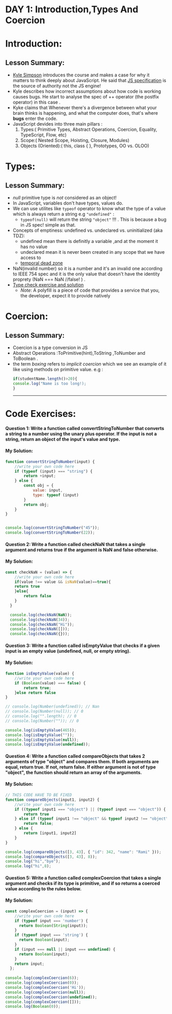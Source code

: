 # DAY 1: Introduction,Types And Coercion
# Introduction:
## Lesson Summary:
* [Kyle Simpson](https://github.com/getify) introduces the course and makes a case for why it matters to think deeply about JavaScript. He said that [JS specification](https://262.ecma-international.org/9.0/#Title) is the source of authority not the JS engine!
* Kyle describes how incorrect assumptions about how code is working causes bugs. He start to analyse the spec of ++ operator (the postfix operator) in this case .
* Kyke claims that Whenever there's a divergence between what your brain thinks is happening, and what the computer does, that's where **bugs** enter the code.
* JavaScript devides into three main pillars :
  1. Types:( Primitive Types, Abstract Operations, Coercion, Equality, TypeScript, Flow, etc)
  2. Scope:( Nested Scope, Hoisting, Closure, Modules)
  3. Objects (Oriented):( this, class { }, Prototypes, OO vs. OLOO)

# Types:
## Lesson Summary:
* _null_ primitive type is _not_ considered as an object!
* In JavaScript, variables don't have types, values do.
* We can use utilites like ```typeof``` operator to know what the type of a value which is always return a string e.g ```"undefined"``` :
    * ```typeof(null)``` will return the string ```"object"``` !!! . This is because a bug in JS spec! simple as that.
* Concepts of emptiness:  undefined vs. undeclared vs. uninitialized (aka TDZ):
  * undefined mean there is definitly a variable ,and at the moment it has no value 
  * undeclared mean it is never been created in any scope that we have access to
  * [temporal dead zone](https://developer.mozilla.org/en-US/docs/Web/JavaScript/Reference/Statements/let#temporal_dead_zone_tdz)
* NaN(invalid number) so it is a number and it's an invalid one according to IEEE 754 spec and it is the only value that doesn't have the identity proprety (NaN === NaN //false! ) .
* [Type check exercise and solution](https://github.com/M-Alsuleibi/Mastering-JavaScript-in-20-Days/tree/main/Week%203/Object-is-exersice)
     - _Note_: A polyfill is a piece of code that provides a service that you, the developer, expect it to provide natively

# Coercion:
## Lesson Summary:
* Coercion is a type conversion in JS
* Abstract Operations :ToPrimitive(hint),ToString ,ToNumber and ToBoolean .
* the term _boxing_ refers to _implicit coercion_ which we see an example of it like using methods on primitive value. e.g :
  ```javascript
  if(studentName.length()>20){
  console.log("Name is too long!);
  }
  ```
   ---
# Code Exercises:
#### Question 1: Write a function called convertStringToNumber that converts a string to a number using the unary plus operator. If the input is not a string, return an object of the input's value and type.
#### My Solution:
```javascript
function convertStringToNumber(input) {
    //write your own code here
    if (typeof (input) === "string") {
        return +input;
    } else {
        const obj = {
            value: input,
            type: typeof (input)
        }
        return obj;
    }
}


console.log(convertStringToNumber("45"));
console.log(convertStringToNumber(22));
```
#### Question 2: Write a function called checkNaN that takes a single argument and returns true if the argument is NaN and false otherwise.
#### My Solution:
```javascript
const checkNaN = (value) => {
    //write your own code here
    if(value !== value && isNaN(value)==true){
    return true
    }else{
        return false
    }
  }

  console.log(checkNaN(NaN));
  console.log(checkNaN(34));
  console.log(checkNaN("Hi"));
  console.log(checkNaN([]));
  console.log(checkNaN({}));
```
#### Question 3: Write a function called isEmptyValue that checks if a given input is an empty value (undefined, null, or empty string).
#### My Solution:
```javascript
function isEmptyValue(value) {
    //write your own code here
    if (Boolean(value) === false) {
        return true;
    }else return false 
}

// console.log(Number(undefined)); // Nan
// console.log(Number(null)); // 0
// console.log("".length); // 0
// console.log(Number("")); // 0

console.log(isEmptyValue(465));
console.log(isEmptyValue(""));
console.log(isEmptyValue(null));
console.log(isEmptyValue(undefined)); 

```
#### Question 4: Write a function called compareObjects that takes 2 arguments of type "object" and compares them. If both arguments are equal, return true. If not, return false. If either argument is not of type "object", the function should return an array of the arguments.
#### My Solution:
```javascript
// THIS CODE HAVE TO BE FIXED
function compareObjects(input1, input2) {
    //write your own code here
    if ((typeof input1 === "object") || (typeof input === "object")) {
        return true
    } else if (typeof input1 !== "object" && typeof input2 !== "object") {
        return false;
    } else {
        return [input1, input2]
    }
}

console.log(compareObjects([3, 43], { "id": 342, "name": "Rami" }));
console.log(compareObjects([3, 43], 8));
console.log("hi","bye");
console.log("hi",8);
```
#### Question 5: Write a function called complexCoercion that takes a single argument and checks if its type is primitive, and if so returns a coerced value according to the rules below.
#### My Solution:
```javascript
const complexCoercion = (input) => {
    //write your own code here
    if (typeof input === 'number') {
      return Boolean(String(input));
    }
    if (typeof input === 'string') {
      return Boolean(input);
    }
    if (input === null || input === undefined) {
      return Boolean(input);
    }
    return input;
  };
  
console.log(complexCoercion(6));  
console.log(complexCoercion(0));  
console.log(complexCoercion('Hi')); 
console.log(complexCoercion(null)); 
console.log(complexCoercion(undefined));  
console.log(complexCoercion([]));
console.log(Boolean(0));
```
